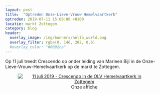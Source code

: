 ```yaml
---
layout: post
title:  "Optreden Onze-Lieve-Vrouw Hemelvaartkerk"
optreden: 2019-07-11 15:00:00 +0100
locatie: markt Zottegem
category: blog
header:
  overlay_image: /img/banners/hello_world.png
  overlay_filter: rgba(0, 146, 202, 0.6)
  #overlay_color: "#0092ca"
---
```


Op 11 juli treedt Crescendo op onder leiding van Marleen Bijl in de Onze-Lieve-Vrouw-Hemelvaartkerk
op de markt te Zottegem.

<div class="gallery">
<center>
<figure>
  <a href="{{ site.baseurl }}/img/kalender/olv-hemelvaartkerk.jpg" data-lity>
    <img src="{{ site.baseurl }}/img/kalender/olv-hemelvaartkerk.jpg" alt="11 juli 2019 - Crescendo in de OLV Hemelvaartkerk in Zottegem" />
  </a>
  <figcaption>Onze affiche</figcaption>
</figure>
</center>
</div>
 









